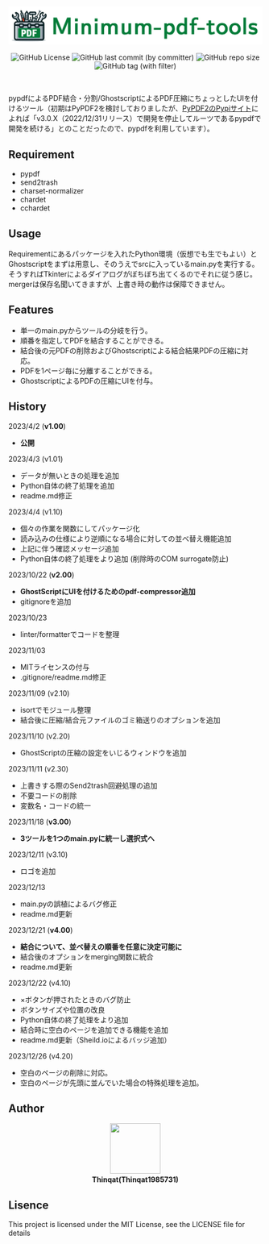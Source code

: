 
<div align="center">
<img src="./icon_.png" width="665" ><br>

![GitHub License](https://img.shields.io/github/license/Thinqat1985731/Minimum-pdf-tools?style=for-the-badge)
![GitHub last commit (by committer)](https://img.shields.io/github/last-commit/Thinqat1985731/Minimum-pdf-tools?style=for-the-badge)
![GitHub repo size](https://img.shields.io/github/repo-size/Thinqat1985731/Minimum-pdf-tools?style=for-the-badge)
![GitHub tag (with filter)](https://img.shields.io/github/v/tag/Thinqat1985731/Minimum-pdf-tools?style=for-the-badge&label=Version)

</div>
<br>

pypdfによるPDF結合・分割/GhostscriptによるPDF圧縮にちょっとしたUIを付けるツール（初期はPyPDF2を検討しておりましたが、[PyPDF2のPypiサイト](https://pypi.org/project/PyPDF2/)によれば「v3.0.X（2022/12/31リリース）で開発を停止してルーツであるpypdfで開発を続ける」とのことだったので、pypdfを利用しています）。

## Requirement
  - pypdf
  - send2trash
  - charset-normalizer
  - chardet
  - cchardet

## Usage

Requirementにあるパッケージを入れたPython環境（仮想でも生でもよい）とGhostscriptをまずは用意し、そのうえでsrcに入っているmain.pyを実行する。そうすればTkinterによるダイアログがぼちぼち出てくるのでそれに従う感じ。mergerは保存名聞いてきますが、上書き時の動作は保障できません。

## Features
* 単一のmain.pyからツールの分岐を行う。
* 順番を指定してPDFを結合することができる。
* 結合後の元PDFの削除およびGhostscriptによる結合結果PDFの圧縮に対応。
* PDFを1ページ毎に分離することができる。
* GhostscriptによるPDFの圧縮にUIを付与。

## History
2023/4/2  (**v1.00**)
* **公開**

2023/4/3  (v1.01)
* データが無いときの処理を追加
* Python自体の終了処理を追加
* readme.md修正

2023/4/4  (v1.10)
* 個々の作業を関数にしてパッケージ化
* 読み込みの仕様により逆順になる場合に対しての並べ替え機能追加
* 上記に伴う確認メッセージ追加
* Python自体の終了処理をより追加 (削除時のCOM surrogate防止)

2023/10/22  (**v2.00**)
* **GhostScriptにUIを付けるためのpdf-compressor追加**
* gitignoreを追加

2023/10/23
* linter/formatterでコードを整理

2023/11/03
* MITライセンスの付与
* .gitignore/readme.md修正

2023/11/09  (v2.10)
* isortでモジュール整理
* 結合後に圧縮/結合元ファイルのゴミ箱送りのオプションを追加

2023/11/10  (v2.20)
* GhostScriptの圧縮の設定をいじるウィンドウを追加

2023/11/11  (v2.30)
* 上書きする際のSend2trash回避処理の追加
* 不要コードの削除
* 変数名・コードの統一

2023/11/18  (**v3.00**)
* **3ツールを1つのmain.pyに統一し選択式へ**

2023/12/11  (v3.10)
* ロゴを追加

2023/12/13
* main.pyの誤植によるバグ修正
* readme.md更新

2023/12/21  (**v4.00**)
* **結合について、並べ替えの順番を任意に決定可能に**
* 結合後のオプションをmerging関数に統合
* readme.md更新

2023/12/22  (v4.10)
* ×ボタンが押されたときのバグ防止
* ボタンサイズや位置の改良
* Python自体の終了処理をより追加
* 結合時に空白のページを追加できる機能を追加
* readme.md更新（Sheild.ioによるバッジ追加）

2023/12/26  (v4.20)
* 空白のページの削除に対応。
* 空白のページが先頭に並んでいた場合の特殊処理を追加。

## Author
<div align="center">
<img src="https://avatars.githubusercontent.com/u/113882060?v=4" width="100" height="100"><br>
<strong>Thinqat(Thinqat1985731)</strong>
</div>


## Lisence
This project is licensed under the MIT License, see the LICENSE file for details
